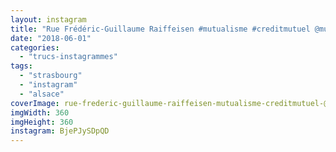 ```yaml
---
layout: instagram
title: "Rue Frédéric-Guillaume Raiffeisen #mutualisme #creditmutuel @mutuelcredit"
date: "2018-06-01"
categories: 
  - "trucs-instagrammes"
tags: 
  - "strasbourg"
  - "instagram"
  - "alsace"
coverImage: rue-frederic-guillaume-raiffeisen-mutualisme-creditmutuel-@mutuelcredit.jpg
imgWidth: 360
imgHeight: 360
instagram: BjePJySDpQD
---
```

